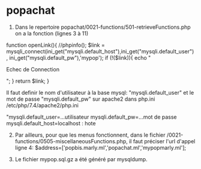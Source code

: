 # popachat
1) Dans le repertoire popachat/0021-functions/501-retrieveFunctions.php on a la fonction
(lignes 3 à 11)

function openLink(){
    //phpinfo();
    $link = mysqli_connect(ini_get("mysqli.default_host"),ini_get("mysqli.default_user"),
                    ini_get("mysqli.default_pw"),'mypop');
    if (!($link)){
    echo "<p>Echec de Connection</p>";
    }
    return $link;
}

Il faut definir le nom d'utilisateur à la base mysql: "mysqli.default_user" et le mot de passe "mysqli.default_pw" sur apache2 dans php.ini
/etc/php/7.4/apache2/php.ini

"mysqli.default_user=...utilisateur
mysqli.default_pw=...mot de passe
mysqli.default_host=localhost : hote

2) Par ailleurs, pour que les menus fonctionnent, dans le fichier /0021-functions/0505-miscellaneousFunctions.php,
il faut préciser l'url d'appel 
ligne 4:
$address=['popbis.marly.ml','popachat.ml','mypopmarly.ml'];

3) Le fichier mypop.sql.gz a été généré par mysqldump.
